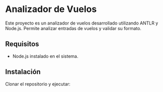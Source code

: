 # Analizador de Vuelos

Este proyecto es un analizador de vuelos desarrollado utilizando ANTLR y Node.js. Permite analizar entradas de vuelos y validar su formato.

## Requisitos

- Node.js instalado en el sistema.

## Instalación

Clonar el repositorio y ejecutar:

